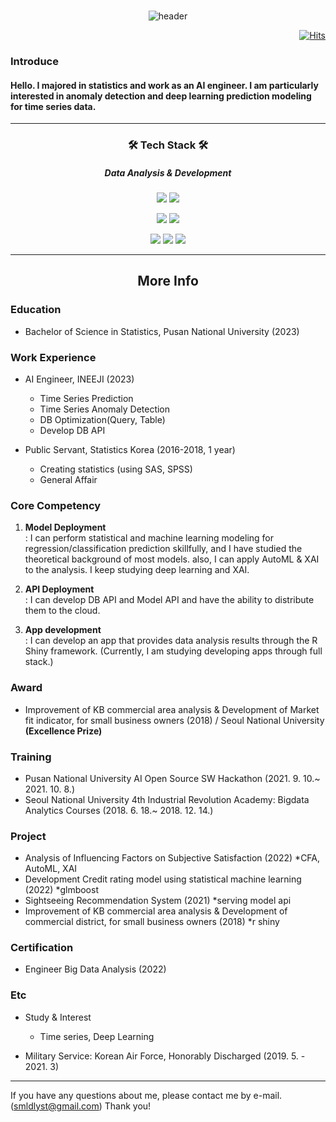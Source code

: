 <br>

<div align = center>
  
![header](https://capsule-render.vercel.app/api?type=soft&color=auto&height=150&section=header&text=smldlyst&fontSize=70&animation=twinkling)

</div>

<div align=right>
  
[![Hits](https://hits.seeyoufarm.com/api/count/incr/badge.svg?url=https%3A%2F%2Fgithub.com%2Fsmldlyst%2F&count_bg=%2379C83D&title_bg=%23555555&icon=&icon_color=%23E7E7E7&title=hits&edge_flat=false)](https://github.com/smldlyst)

</div>


### Introduce
#### Hello. I majored in statistics and work as an AI engineer. I am particularly interested in anomaly detection and deep learning prediction modeling for time series data.

------------  
<div align = center>
  <h3> 🛠 Tech Stack 🛠 </h3>
  <h5> Data Analysis & Development  </h5>
  
<img src="https://img.shields.io/badge/Python-3776AB?style=flat-square&logo=Python&logoColor=yellow"/></a>
<img src="https://img.shields.io/badge/R-276DC3?style=flat-square&logo=R&logoColor=blue"/></a>

<img src="https://img.shields.io/badge/MySQL-4479A1?style=flat-square&logo=MySQL&logoColor=navy"/></a>
<img src="https://img.shields.io/badge/MongoDB-47A248?style=flat-square&logo=MongoDB&logoColor=green"/></a>

<img src="https://img.shields.io/badge/FastAPI-009688?style=flat-square&logo=FastAPI&logoColor=green"/></a>
<img src="https://img.shields.io/badge/Docker-2496ED?style=flat-square&logo=Docker&logoColor=blue"/></a>
<img src="https://img.shields.io/badge/Google Cloud-4285F4?style=flat-square&logo=Google Cloud&logoColor=orange"/></a>


</div>

<hr>
<h2 align="center"> More Info </h2>
</hr>

### Education
- Bachelor of Science in Statistics, Pusan National University (2023)

### Work Experience
- AI Engineer, INEEJI (2023)
  - Time Series Prediction
  - Time Series Anomaly Detection
  - DB Optimization(Query, Table)
  - Develop DB API
  
- Public Servant, Statistics Korea (2016-2018, 1 year)
  - Creating statistics (using SAS, SPSS)
  - General Affair


### Core Competency
1. **Model Deployment**  
 : I can perform statistical and machine learning modeling for regression/classification prediction skillfully, and I have studied the theoretical background of most models. also, I can apply AutoML & XAI to the analysis. I keep studying deep learning and XAI.

1. **API Deployment**  
 : I can develop DB API and Model API and have the ability to distribute them to the cloud.

1. **App development**  
 : I can develop an app that provides data analysis results through the R Shiny framework. (Currently, I am studying developing apps through full stack.)


### Award
- Improvement of KB commercial area analysis & Development of Market fit indicator, for small business owners (2018) / Seoul National University **(Excellence Prize)**


### Training
- Pusan National University AI Open Source SW Hackathon (2021. 9. 10.~ 2021. 10. 8.)
- Seoul National University 4th Industrial Revolution Academy: Bigdata Analytics Courses (2018. 6. 18.~ 2018. 12. 14.) 


### Project
- Analysis of Influencing Factors on Subjective Satisfaction (2022) *CFA, AutoML, XAI
- Development Credit rating model using statistical machine learning (2022) *glmboost
- Sightseeing Recommendation System (2021) *serving model api
- Improvement of KB commercial area analysis & Development of commercial district, for small business owners (2018) *r shiny


### Certification
 - Engineer Big Data Analysis (2022)


### Etc
- Study & Interest
  + Time series, Deep Learning

- Military Service: Korean Air Force, Honorably Discharged (2019. 5. - 2021. 3)


------------  

If you have any questions about me, please contact me by e-mail. (smldlyst@gmail.com) Thank you!
